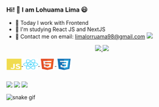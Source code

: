 ### Hi! 👋 I am Lohuama Lima 😃

- 🔭 Today I work with Frontend
- 🌱 I'm studying React JS  and NextJS
- 💬 Contact me on email: limalorruama98@gmail.com 
![](https://github.com/Lohuama/Lohuama/blob/main/gif.gif)

<div align="center">
  <a href="https://github.com/Lohuama">
  <img height="165em" src="https://github-readme-stats.vercel.app/api?username=Lohuama&show_icons=true&theme=dracula&include_all_commits=true&count_private=true"/>
  <img height="165em" src="https://github-readme-stats.vercel.app/api/top-langs/?username=Lohuama&layout=compact&langs_count=7&theme=dracula"/>
</div>
<div style="display: inline_block"><br>
  <img align="center" alt="Lohuama-Js" height="30" width="40" src="https://raw.githubusercontent.com/devicons/devicon/master/icons/javascript/javascript-plain.svg">
  <img align="center" alt="Lohuama-React" height="30" width="40" src="https://raw.githubusercontent.com/devicons/devicon/master/icons/react/react-original.svg">
  <img align="center" alt="Lohuama-HTML" height="30" width="40" src="https://raw.githubusercontent.com/devicons/devicon/master/icons/html5/html5-original.svg">
  <img align="center" alt="Lohuama-CSS" height="30" width="40" src="https://raw.githubusercontent.com/devicons/devicon/master/icons/css3/css3-original.svg">
</div>
  
  ##
 
<div> 
  <a href="https://instagram.com/lohuama_lima" target="_blank"><img src="https://img.shields.io/badge/-Instagram-%23E4405F?style=for-the-badge&logo=instagram&logoColor=white" target="_blank"></a>
  <a href = "mailto:limalorruama98@gmail.com"><img src="https://img.shields.io/badge/-Gmail-%23333?style=for-the-badge&logo=gmail&logoColor=white" target="_blank"></a>
  <a href="https://www.linkedin.com/in/lohuama-lima" target="_blank"><img src="https://img.shields.io/badge/-LinkedIn-%230077B5?style=for-the-badge&logo=linkedin&logoColor=white" target="_blank"></a> 
  
  ![snake gif](https://github.com/Lohuama/Lohuama/blob/output/github-contribution-grid-snake.svg)
 
</div>


